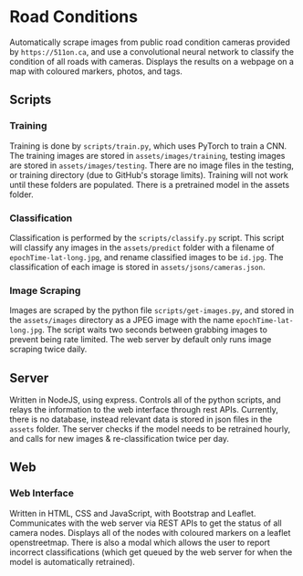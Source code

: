 # Road Conditions
Automatically scrape images from public road condition cameras provided by `https://511on.ca`, and use a convolutional neural network to classify the condition of all roads with cameras. Displays the results on a webpage on a map with coloured markers, photos, and tags. 

## Scripts
### Training
Training is done by `scripts/train.py`, which uses PyTorch to train a CNN. The training images are stored in `assets/images/training`, testing images are stored in `assets/images/testing`. There are no image files in the testing, or training directory (due to GitHub's storage limits). Training will not work until these folders are populated. There is a pretrained model in the assets folder.

### Classification
Classification is performed by the `scripts/classify.py` script. This script will classify any images in the `assets/predict` folder with a filename of `epochTime-lat-long.jpg`, and rename classified images to be `id.jpg`. The classification of each image is stored in `assets/jsons/cameras.json`.

### Image Scraping
Images are scraped by the python file `scripts/get-images.py`, and stored in the `assets/images` directory as a JPEG image with the name `epochTime-lat-long.jpg`. The script waits two seconds between grabbing images to prevent being rate limited. The web server by default only runs image scraping twice daily.

## Server
Written in NodeJS, using express. Controls all of the python scripts, and relays the information to the web interface through rest APIs. Currently, there is no database, instead relevant data is stored in json files in the `assets` folder. The server checks if the model needs to be retrained hourly, and calls for new images & re-classification twice per day.

## Web
### Web Interface
Written in HTML, CSS and JavaScript, with Bootstrap and Leaflet. Communicates with the web server via REST APIs to get the status of all camera nodes. Displays all of the nodes with coloured markers on a leaflet openstreetmap. There is also a modal which allows the user to report incorrect classifications (which get queued by the web server for when the model is automatically retrained). 
